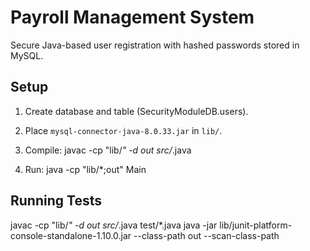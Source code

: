 # Payroll Management System

Secure Java-based user registration with hashed passwords stored in MySQL.

## Setup
1. Create database and table (SecurityModuleDB.users).
2. Place `mysql-connector-java-8.0.33.jar` in `lib/`.
3. Compile:
   javac -cp "lib/*" -d out src/*.java

4. Run:
   java -cp "lib/*;out" Main

## Running Tests
javac -cp "lib/*" -d out src/*.java test/*.java
java -jar lib/junit-platform-console-standalone-1.10.0.jar --class-path out --scan-class-path